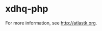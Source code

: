 # xdhq-php

For more information, see <http://atlastk.org>.

<!--
[![NPM](https://nodei.co/npm/xdhqznd.png)](https://nodei.co/npm/xdhqznd/)

For more information, see [http://q37.info/tools/xdhq/](http://q37.info/tools/xdhq/).

*GNU/Linux* & *OS X* : [![Travis CI](https://travis-ci.org/epeios-q37/xdhq-php.png)](https://travis-ci.org/epeios-q37/xdhq-php)
 
*Windows* : [![AppVeyor](http://ci.appveyor.com/api/projects/status/github/epeios-q37/xdhq-php)](http://ci.appveyor.com/project/epeios-q37/xdhq-php)
->

